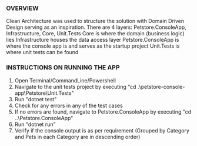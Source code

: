 ### OVERVIEW

Clean Architecture was used to structure the solution with Domain Driven Design serving as an inspiration.
There are 4 layers: Petstore.ConsoleApp, Infrastructure, Core, Unit.Tests
Core is where the domain (business logic) lies
Infrastructure houses the data access layer 
Petstore.ConsoleApp is where the console app is and serves as the startup project
Unit.Tests is where unit tests can be found

### INSTRUCTIONS ON RUNNING THE APP

1. Open Terminal/CommandLine/Powershell
2. Navigate to the unit tests project by executing "cd .\petstore-console-app\Petstore\Unit.Tests"
3. Run "dotnet test"
4. Check for any errors in any of the test cases
5. If no errors are found, navigate to Petstore.ConsoleApp by executing "cd ..\Petstore.ConsoleApp"
6. Run "dotnet run"
7. Verify if the console output is as per requirement (Grouped by Category and Pets in each Category are in descending order)